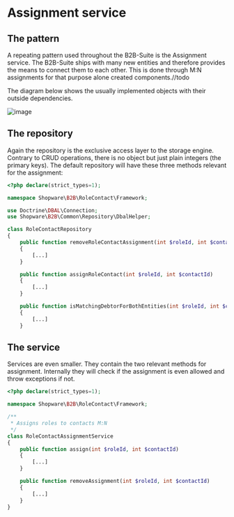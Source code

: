 # Assignment service

## The pattern

A repeating pattern used throughout the B2B-Suite is the Assignment service.
The B2B-Suite ships with many new entities and therefore provides the means to connect them to each other.
This is done through M:N assignments for that purpose alone created components.//todo

The diagram below shows the usually implemented objects with their outside dependencies.

![image](../../../../../../.gitbook/assets/assignment-service.svg)

## The repository

Again the repository is the exclusive access layer to the storage engine.
Contrary to CRUD operations, there is no object but just plain integers (the primary keys).
The default repository will have these three methods relevant for the assignment:

```php
<?php declare(strict_types=1);

namespace Shopware\B2B\RoleContact\Framework;

use Doctrine\DBAL\Connection;
use Shopware\B2B\Common\Repository\DbalHelper;

class RoleContactRepository
{
    public function removeRoleContactAssignment(int $roleId, int $contactId)
    {
        [...]
    }

    public function assignRoleContact(int $roleId, int $contactId)
    {
        [...]
    }

    public function isMatchingDebtorForBothEntities(int $roleId, int $contactId): bool
    {
        [...]
    }
```

## The service

Services are even smaller. They contain the two relevant methods for assignment.
Internally they will check if the assignment is even allowed and throw exceptions if not.

```php
<?php declare(strict_types=1);

namespace Shopware\B2B\RoleContact\Framework;

/**
 * Assigns roles to contacts M:N
 */
class RoleContactAssignmentService
{
    public function assign(int $roleId, int $contactId)
    {
        [...]
    }

    public function removeAssignment(int $roleId, int $contactId)
    {
        [...]
    }
}
```
